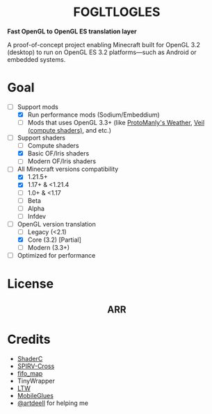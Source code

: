 <h1 align="center">
  FOGLTLOGLES
</h1>

**Fast OpenGL to OpenGL ES translation layer** 

A proof-of-concept project enabling Minecraft built for OpenGL 3.2 (desktop) to run on OpenGL ES 3.2 platforms—such as Android or embedded systems.

# Goal
- [ ] Support mods
  - [x] Run performance mods (Sodium/Embeddium)
  - [ ] Mods that uses OpenGL 3.3+ (like [ProtoManly's Weather](https://modrinth.com/mod/protomanlys-weather), [Veil (compute shaders)](https://modrinth.com/mod/veil), and etc.)
    
- [ ] Support shaders
  - [ ] Compute shaders
  - [x] Basic OF/Iris shaders
  - [ ] Modern OF/Iris shaders
     
- [ ] All Minecraft versions compatibility
  - [x] 1.21.5+
  - [x] 1.17+ & <1.21.4
  - [ ] 1.0+ & <1.17
  - [ ] Beta
  - [ ] Alpha
  - [ ] Infdev

- [ ] OpenGL version translation
  - [ ] Legacy (<2.1)
  - [x] Core (3.2) [Partial]
  - [ ] Modern (3.3+)

- [ ] Optimized for performance

# License
<h2 align="center"> ARR </h2>

# Credits
- [ShaderC](https://github.com/google/shaderc)
- [SPIRV-Cross](https://github.com/KhronosGroup/SPIRV-Cross)
- [fifo_map](https://github.com/nlohmann/fifo_map)
- TinyWrapper
- [LTW](https://github.com/artdeell/LTW)
- [MobileGlues](https://github.com/MobileGL-Dev/MobileGlues)
- [@artdeell](https://github.com/artdeell) for helping me
